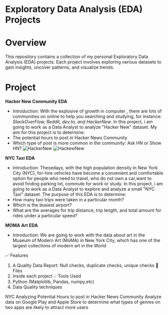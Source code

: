 # Exploratory Data Analysis (EDA) Projects
# Overview
This repository contains a collection of my personal Exploratory Data Analysis (EDA) projects. Each project involves exploring various datasets to gain insights, uncover patterns, and visualize trends.
# Project
**Hacker New Community EDA**
- Introduction: With the explosive of growth in computer , there are lots of communities on online to help you searching and studying, for instance: *StackOverFlow, Reddit, dev.to, and HackerNew*. In this project, i am going to work as a Data Analyst to analyze "Hacker New" dataset. My aim for this project is to determine:
- The potential hours to post in Hacker News Community
- Which type of post is more common in the community: Ask HN or Show HN?
![HackerNew](https://github.com/user-attachments/assets/9fe35e82-336a-42e8-90af-e788d3c95d94)
![HackewNew](https://github.com/user-attachments/assets/60a1957f-3e37-43b8-b68f-0839be054401)

**NYC Taxi EDA**
- Introduction: Thesedays, with the high population density in New York City (NYC), for-hire vehicles have become a convenient and comfortable option for people who need to travel, who do not own a car,want to avoid finding parking lot, commute for work or study. In this project, i am going to work as a Data Analyst to explore and analyze a small "NYC Taxi" dataset.
The purpose of this EDA is to determine:
- How many taxi trips were taken in a particular month?
- Which is the busiest airport?
- What are the averages for trip distance, trip length, and total amount for rides under a particular speed?

**MOMA Art EDA**
- Introduction: We are going to work with the data about art in the Museum of Modern Art (MoMA) in New York City, which has one of the largest collections of modern art in the World







✅ Features
1. A Quality Data Report: Null checks, duplicate checks, unique checks
📂 Files
1. Inside each project
💡 Tools Used
1. Python (Matplotlib, Pandas, numpy,etc)
2. Data Quality techniques

NYC Analyzing Potential Hours to post in Hacker News Community
Analyze data on Google Play and Apple Store to determine what types of genres on two apps are likely to attract more users
